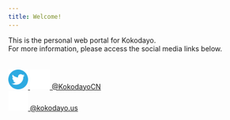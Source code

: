```yaml
---
title: Welcome!
---
```

This is the personal web portal for Kokodayo.  
For more information, please access the social media links below.  
<br>
<br>
[<img src="./assets/icons/twitter.svg" width="40" height="40"> <img src="./assets/icons/x.svg" width="40" height="40"> @KokodayoCN](https://twitter.com/KokodayoCN "Twitter/X: @KokodayoCN")
<br>
[<img src="./assets/icons/bsky.svg" width="40" height="40"> @kokodayo.us](https://bsky.app/profile/kokodayo.us "Bluesky: @kokodayo.us")

